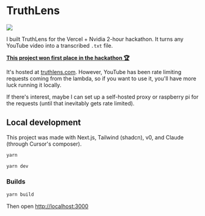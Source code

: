 # TruthLens

<img src="https://truthlens.com/og.png" style="aspect-ratio:1.985"></img>

I built TruthLens for the Vercel + Nvidia 2-hour hackathon. It turns any YouTube video into a transcribed `.txt` file.

[**This project won first place in the hackathon 🏆**](https://x.com/FernandoTheRojo/status/1859848547316924465)

It's hosted at [truthlens.com](https://truthlens.com). However, YouTube has been rate limiting requests coming from the lambda, so if you want to use it, you'll have more luck running it locally.

If there's interest, maybe I can set up a self-hosted proxy or raspberry pi for the requests (until that inevitably gets rate limited).

## Local development

This project was made with Next.js, Tailwind (shadcn), v0, and Claude (through Cursor's composer).

```sh
yarn
```

```sh
yarn dev
```

### Builds

```sh
yarn build
```

Then open [http://localhost:3000](http://localhost:3000)
